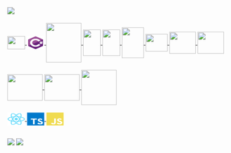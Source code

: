 <div>
  <a href="https://github.com/otavio-azevedo">
  <img  src="https://github-readme-stats.vercel.app/api/top-langs/?username=otavio-azevedo&layout=compact&langs_count=20&theme=gotham"/>
</div>
  
<div style="display: inline_block"><br>
  <img align="center" height="30" width="40" src="https://cdn.jsdelivr.net/gh/devicons/devicon/icons/dotnetcore/dotnetcore-original.svg" />
  <img align="center" height="30" width="40" src="https://raw.githubusercontent.com/devicons/devicon/master/icons/csharp/csharp-original.svg">
  <img align="center" height="90" width="80" src="https://cdn.jsdelivr.net/gh/devicons/devicon/icons/azure/azure-original-wordmark.svg" />
  <img align="center" height="60" width="40" src="https://cdn.jsdelivr.net/gh/devicons/devicon@latest/icons/azuredevops/azuredevops-original.svg" />
  <img align="center" height="60" width="40" src="https://cdn.jsdelivr.net/gh/devicons/devicon@latest/icons/terraform/terraform-original.svg" />
  <img align="center" height="70" width="50" src="https://cdn.jsdelivr.net/gh/devicons/devicon@latest/icons/python/python-original-wordmark.svg" />
  <img align="center" height="40" width="50" src="https://cdn.jsdelivr.net/gh/devicons/devicon/icons/gitlab/gitlab-original-wordmark.svg">         
  <img align="center" height="50" width="60" src="https://cdn.jsdelivr.net/gh/devicons/devicon/icons/docker/docker-original-wordmark.svg" />
  <img align="center" height="50" width="60" src="https://cdn.jsdelivr.net/gh/devicons/devicon@latest/icons/kubernetes/kubernetes-original.svg" />
</div>

<div style="display: inline_block"><br> 
  <img align="center" height="60" width="80" src="https://cdn.jsdelivr.net/gh/devicons/devicon@latest/icons/microsoftsqlserver/microsoftsqlserver-original-wordmark.svg" />
  <img align="center" height="60" width="80" src="https://cdn.jsdelivr.net/gh/devicons/devicon/icons/mysql/mysql-original-wordmark.svg" />
  <img align="center" height="80" width="80" src="https://cdn.jsdelivr.net/gh/devicons/devicon/icons/oracle/oracle-original.svg" />                           
</div>

<div style="display: inline_block"><br>        
<img align="center" height="30" width="40" src="https://raw.githubusercontent.com/devicons/devicon/master/icons/react/react-original.svg">                           
  <img align="center" height="30" width="40" src="https://raw.githubusercontent.com/devicons/devicon/master/icons/typescript/typescript-plain.svg">
  <img align="center" height="30" width="40" src="https://raw.githubusercontent.com/devicons/devicon/master/icons/javascript/javascript-plain.svg">
</div>
 
  ##
  
<div> 
  <a href="https://www.linkedin.com/in/ot%C3%A1vioazevedo/" target="_blank"><img src="https://img.shields.io/badge/-LinkedIn-%230077B5?style=for-the-badge&logo=linkedin&logoColor=white" target="_blank"></a> 
  <a href = "mailto:otavioazevedo7@gmail.com"><img src="https://img.shields.io/badge/-Gmail-%23333?style=for-the-badge&logo=gmail" target="_blank"></a>
</div>
  
<!---
otavio-azevedo/otavio-azevedo is a ✨ special ✨ repository because its `README.md` (this file) appears on your GitHub profile.
You can click the Preview link to take a look at your changes.
--->
